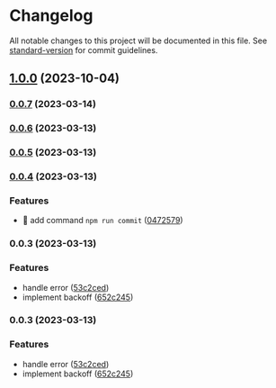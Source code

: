 # Changelog

All notable changes to this project will be documented in this file. See [standard-version](https://github.com/conventional-changelog/standard-version) for commit guidelines.

## [1.0.0](https://github.com/mori5321/retryee/compare/v0.0.7...v1.0.0) (2023-10-04)

### [0.0.7](https://github.com/mori5321/retryee/compare/v0.0.6...v0.0.7) (2023-03-14)

### [0.0.6](https://github.com/mori5321/retryee/compare/v0.0.5...v0.0.6) (2023-03-13)

### [0.0.5](https://github.com/mori5321/retryee/compare/v0.0.4...v0.0.5) (2023-03-13)

### [0.0.4](https://github.com/mori5321/retryee/compare/v0.0.3...v0.0.4) (2023-03-13)


### Features

* 🎸 add command `npm run commit` ([0472579](https://github.com/mori5321/retryee/commit/04725799b2680f0d6ae79eab0b8df545ffb76bce))

### 0.0.3 (2023-03-13)


### Features

* handle error ([53c2ced](https://github.com/mori5321/retryee/commit/53c2ced23c831c6929b34a3a472aee5803daede0))
* implement backoff ([652c245](https://github.com/mori5321/retryee/commit/652c245e0516d4f0273d7e76fcb4beb2542b2633))

### 0.0.3 (2023-03-13)

### Features

* handle error ([53c2ced](https://github.com/mori5321/retryee/commit/53c2ced23c831c6929b34a3a472aee5803daede0))
* implement backoff ([652c245](https://github.com/mori5321/retryee/commit/652c245e0516d4f0273d7e76fcb4beb2542b2633))

